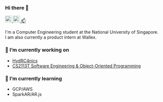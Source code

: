 <!--
**kstonekuan/kstonekuan** is a ✨ _special_ ✨ repository because its `README.md` (this file) appears on your GitHub profile.

Here are some ideas to get you started:

- 🔭 I’m currently working on ...
- 🌱 I’m currently learning ...
- 👯 I’m looking to collaborate on ...
- 🤔 I’m looking for help with ...
- 💬 Ask me about ...
- 📫 How to reach me: ...
- 😄 Pronouns: ...
- ⚡ Fun fact: ...
-->

### Hi there 👋

<a href="https://www.linkedin.com/in/kingston-kuan/">
    <img alt="LinkedIn" width="22px" src="https://cdn.jsdelivr.net/npm/simple-icons@v3/icons/linkedin.svg" />
</a>

<a href="https://t.me/kstonekuan">
  <img alt="Telegram" width="22px" src="https://cdn.jsdelivr.net/npm/simple-icons@v3/icons/telegram.svg" />
</a>

<a href="mailto://kingstonkuan@u.nus.edu">
   📫
</a>

I'm a Computer Engineering student at the National University of Singapore. I am also currently a product intern at Wallex.

### 🔭 I’m currently working on

- [HydRC4nics](https://github.com/OrcaTech-RC4/HydRC4nics)
- [CS2113T Software Engineering & Object-Oriented Programming](https://github.com/AY2021S1-CS2113T-F12-3/tp)

### 🌱 I’m currently learning

- GCP/AWS
- SparkAR/AR.js
